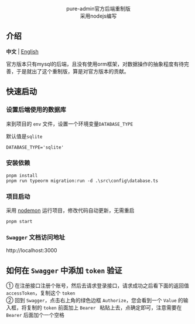 <p align="center">
pure-admin官方后端重制版
<br />
采用nodejs编写
</p>

## 介绍

**中文** | [English](./README.EN.md)

官方版本只有mysql的后端，且没有使用orm框架，对数据操作的抽象程度有待完善，于是就出了这个重制版，算是对官方版本的贡献。


## 快速启动
### 设置后端使用的数据库

来到项目的 `env` 文件，设置一个环境变量`DATABASE_TYPE`

默认值是`sqlite`
```
DATABASE_TYPE='sqlite'
```
### 安装依赖

```
pnpm install
pnpm run typeorm migration:run -d .\src\config\database.ts
```

### 项目启动

采用 [nodemon](https://github.com/remy/nodemon) 运行项目，修改代码自动更新，无需重启

```
pnpm start
```

### `Swagger` 文档访问地址

http://localhost:3000

## 如何在 `Swagger` 中添加 `token` 验证

① 在注册接口注册个账号，然后去请求登录接口，请求成功之后看下面的返回值 `accessToken`，复制这个 `token`  
② 回到 `Swagger`，点击右上角的绿色边框 `Authorize`，您会看到一个 `Value` 的输入框，将复制的 `token` 前面加上 `Bearer ` 粘贴上去，点确定即可，注意需要在 `Bearer` 后面加个一个空格
